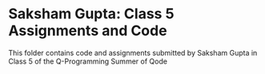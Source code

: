 # Saksham Gupta: Class 5 Assignments and Code
This folder contains code and assignments submitted by Saksham Gupta in Class 5 of the Q-Programming Summer of Qode